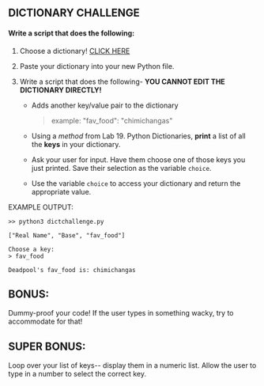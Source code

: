 ## DICTIONARY CHALLENGE

#### Write a script that does the following:

1. Choose a dictionary! [CLICK HERE](https://github.com/csfeeser/Python/blob/master/data%20sets/tlg_dicts.md)

0. Paste your dictionary into your new Python file.

0. Write a script that does the following- **YOU CANNOT EDIT THE DICTIONARY DIRECTLY!**

    - Adds another key/value pair to the dictionary
      > example: "fav_food": "chimichangas"

    - Using a *method* from Lab 19. Python Dictionaries, **print** a list of all the **keys** in your dictionary.

    - Ask your user for input. Have them choose one of those keys you just printed. Save their selection as the variable `choice`.

    - Use the variable `choice` to access your dictionary and return the appropriate value.

  EXAMPLE OUTPUT:
  ```
  >> python3 dictchallenge.py
  
  ["Real Name", "Base", "fav_food"]
  
  Choose a key:
  > fav_food
  
  Deadpool's fav_food is: chimichangas
  ```

## BONUS:

Dummy-proof your code! If the user types in something wacky, try to accommodate for that!

## SUPER BONUS:

Loop over your list of keys-- display them in a numeric list. Allow the user to type in a number to select the correct key.
